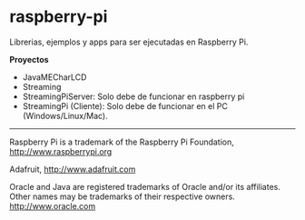 raspberry-pi
============

Librerias, ejemplos y apps para ser ejecutadas en Raspberry Pi.
>
**Proyectos**
 - JavaMECharLCD
 - Streaming
  - StreamingPiServer: Solo debe de funcionar en raspberry pi
  - StreamingPi (Cliente): Solo debe de funcionar en el PC (Windows/Linux/Mac).


______________________________


Raspberry Pi is a trademark of the Raspberry Pi Foundation, http://www.raspberrypi.org

Adafruit, http://www.adafruit.com

Oracle and Java are registered trademarks of Oracle and/or its affiliates. Other names may be trademarks of their respective owners. http://www.oracle.com
